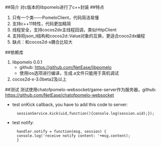 ##简介
对c版本的libpomelo进行了c++封装
##特点
1. 只有一个类——PomeloClient，代码简洁易懂
2. 支持c++11特性，代码更加精简
3. 线程安全，支持cocos2dx主线程回调，类似HttpClient
4. 支持将json_t结构和cocos2d::Value对象的互换，更适合coco2dx编程
5. 缺点：和cocos2d-x耦合比较大

##依赖库
1. libpomelo 0.0.1
    * github: <https://github.com/NetEase/libpomelo>
    * 使用ios选项进行编译，生成.a文件只能用于真机调试
2. cocos2d-x-3.0beta2及以上

##测试
 测试使用chatofpomelo-websocket/game-server作为服务器，github: <https://github.com/NetEase/chatofpomelo-websocket>

- test onKick callback, you have to add this code to server:

		sessionService.kick(uid,function(){console.log(session.uid);});
- test notify:
 	
 		handler.notify = function(msg, session) {
 		console.log('receive notify content: '+msg.content);
 		}
